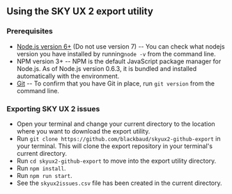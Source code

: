## Using the SKY UX 2 export utility

### Prerequisites
  - [Node.js version 6+](https://nodejs.org/en/) (Do not use version 7) -- You can check what nodejs version you have installed by running`node -v` from the command line.
  - NPM version 3+ -- NPM is the default JavaScript package manager for Node.js. As of Node.js version 0.6.3, it is bundled and installed automatically with the environment. 
  - [Git](https://git-scm.com/) -- To confirm that you have Git in place, run `git version` from the command line.

### Exporting SKY UX 2 issues
  - Open your terminal and change your current directory to the location where you want to download the export utility. 
  - Run `git clone https://github.com/blackbaud/skyux2-github-export` in your terminal. This will clone the export repository in your terminal's current directory.
  - Run `cd skyux2-github-export` to move into the export utility directory.
  - Run `npm install`.
  - Run `npm run start`.
  - See the `skyux2issues.csv` file has been created in the current directory.